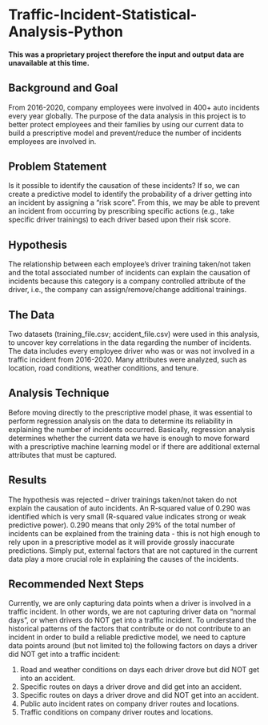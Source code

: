 # Traffic-Incident-Statistical-Analysis-Python
#### This was a proprietary project therefore the input and output data are unavailable at this time.

## Background and Goal
From 2016-2020, company employees were involved in 400+ auto incidents every year globally. The purpose of the data analysis in this project is to better protect employees 
and their families by using our current data to build a prescriptive model and prevent/reduce the number of incidents employees are involved in.

## Problem Statement
Is it possible to identify the causation of these incidents? 
If so, we can create a predictive model to identify the probability of a driver getting into an incident by assigning a “risk score”.
From this, we may be able to prevent an incident from occurring by prescribing specific actions (e.g., take specific driver trainings) to each driver based upon their risk score.

## Hypothesis
The relationship between each employee’s driver training taken/not taken and the total associated number of incidents can explain the causation of incidents because this 
category is a company controlled attribute of the driver, i.e., the company can assign/remove/change additional trainings. 

## The Data
Two datasets (training_file.csv; accident_file.csv) were used in this analysis, to uncover key correlations in the data regarding the number of incidents. The data includes 
every employee driver who was or was not involved in a traffic incident from 2016-2020. Many attributes were analyzed, such as location, road conditions, weather conditions, 
and tenure. 

## Analysis Technique
Before moving directly to the prescriptive model phase, it was essential to perform regression analysis on the data to determine its reliability in explaining the number of 
incidents occurred. Basically, regression analysis determines whether the current data we have is enough to move forward with a prescriptive machine learning model or if
there are additional external attributes that must be captured. 

## Results
The hypothesis was rejected – driver trainings taken/not taken do not explain the causation of auto incidents. An R-squared value of 0.290 was identified which is very 
small (R-squared value indicates strong or weak predictive power). 0.290 means that only 29% of the total number of incidents can be explained from the training data - 
this is not high enough to rely upon in a prescriptive model as it will provide grossly inaccurate predictions. 
Simply put, external factors that are not captured in the current data play a more crucial role in explaining the causes of the incidents. 

## Recommended Next Steps
Currently, we are only capturing data points when a driver is involved in a traffic incident. 
In other words, we are not capturing driver data on “normal days”, or when drivers do NOT get into a traffic incident. 
To understand the historical patterns of the factors that contribute or do not contribute to an incident in order to build a reliable predictive model, we need to capture 
data points around (but not limited to) the following factors on days a driver did NOT get into a traffic incident:

1. Road and weather conditions on days each driver drove but did NOT get into an accident. 
2.	Specific routes on days a driver drove and did get into an accident.
3.	Specific routes on days a driver drove and did NOT get into an accident.
4.	Public auto incident rates on company driver routes and locations.
5.	Traffic conditions on company driver routes and locations.
